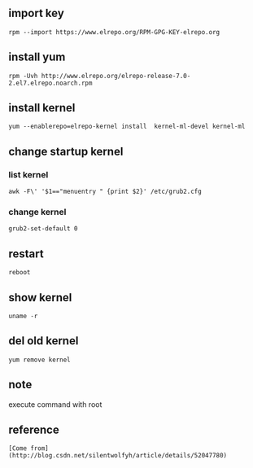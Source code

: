 ## import key
```
rpm --import https://www.elrepo.org/RPM-GPG-KEY-elrepo.org
```
## install yum
```
rpm -Uvh http://www.elrepo.org/elrepo-release-7.0-2.el7.elrepo.noarch.rpm
```
## install kernel
```
yum --enablerepo=elrepo-kernel install  kernel-ml-devel kernel-ml
```
## change startup kernel
### list kernel
```
awk -F\' '$1=="menuentry " {print $2}' /etc/grub2.cfg
```
### change kernel
```
grub2-set-default 0
```
## restart
```
reboot
```
## show kernel 
```
uname -r
```
## del old kernel
```
yum remove kernel
```
## note
   execute command with root
## reference
	[Come from](http://blog.csdn.net/silentwolfyh/article/details/52047780)
